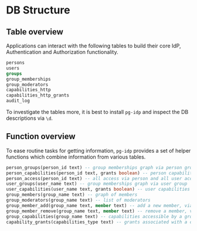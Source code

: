 
# DB Structure

## Table overview

Applications can interact with the following tables to build their core IdP, Authentication and Authorization functionality.

```sql
persons
users
groups
group_memberships
group_moderators
capabilities_http
capabilities_http_grants
audit_log
```

To investigate the tables more, it is best to install `pg-idp` and inspect the DB descriptions via `\d`.

## Function overview

To ease routine tasks for getting information, `pg-idp` provides a set of helper functions which combine information from various tables.

```sql
person_groups(person_id text) -- group memberships graph via person group
person_capabilities(person_id text, grants boolean) -- person capabilities via groups
person_access(person_id text) -- all access via person and all user accounts
user_groups(user_name text) -- group memberships graph via user group
user_capabilities(user_name text, grants boolean) -- user capabilities via groups
group_members(group_name text) -- graph of members
group_moderators(group_name text) -- list of moderators
group_member_add(group_name text, member text) -- add a new member, via person_id, user_name, or group_name
group_member_remove(group_name text, member text) -- remove a member, via person_id, user_name, or group_name
group_capabilities(group_name text) -- capabilities accessible by a group
capability_grants(capabilities_type text) -- grants associated with a capability
```
